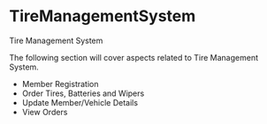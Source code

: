 # TireManagementSystem
Tire Management System

The following section will cover aspects related to Tire Management System.
*	Member Registration
*	Order Tires, Batteries and Wipers
*	Update Member/Vehicle Details
*	View Orders
